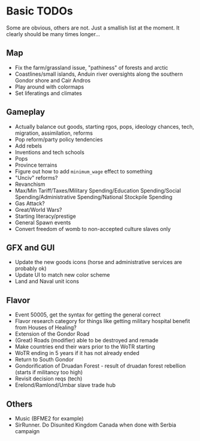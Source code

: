 # Basic TODOs
Some are obvious, others are not. Just a smallish list at the moment. It clearly should be many times longer...
 
## Map
 - Fix the farm/grassland issue, "pathiness" of forests and arctic
 - Coastlines/small islands, Anduin river oversights along the southern Gondor shore and Cair Andros
 - Play around with colormaps
 - Set liferatings and climates
 
## Gameplay
 - Actually balance out goods, starting rgos, pops, ideology chances, tech, migration, assimilation, reforms
 - Pop reform/party policy tendencies
 - Add rebels
 - Inventions and tech schools
 - Pops
 - Province terrains
 - Figure out how to add `minimum_wage` effect to something
 - "Unciv" reforms?
 - Revanchism
 - Max/Min Tariff/Taxes/Military Spending/Education Spending/Social Spending/Administrative Spending/National Stockpile Spending
 - Gas Attack?
 - Great/World Wars?
 - Starting literacy/prestige
 - General Spawn events
 - Convert freedom of womb to non-accepted culture slaves only

## GFX and GUI
 - Update the new goods icons (horse and administrative services are probably ok)
 - Update UI to match new color scheme
 - Land and Naval unit icons

## Flavor
 - Event 50005, get the syntax for getting the general correct
 - Flavor research category for things like getting military hospital benefit from Houses of Healing?
 - Extension of the Gondor Road
 - (Great) Roads (modifier) able to be destroyed and remade
 - Make countries end their wars prior to the WoTR starting
 - WoTR ending in 5 years if it has not already ended
 - Return to South Gondor
 - Gondorification of Druadan Forest - result of druadan forest rebellion (starts if militancy too high)
 - Revisit decision reqs (tech)
 - Erelond/Ramlond/Umbar slave trade hub

## Others 
 - Music (BFME2 for example)
 - SirRunner. Do Disunited Kingdom Canada when done with Serbia campaign
